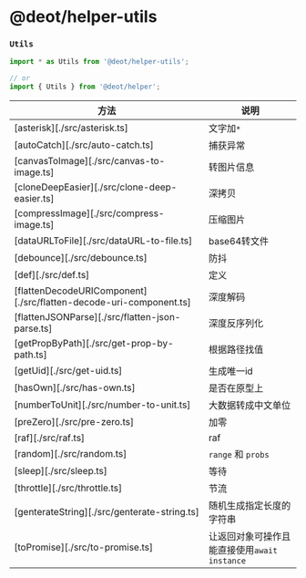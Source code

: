 # @deot/helper-utils

### `Utils`
```js
import * as Utils from '@deot/helper-utils';
```

```js
// or
import { Utils } from '@deot/helper';
```

| 方法                                                                 | 说明                             |
| ------------------------------------------------------------------ | ------------------------------ |
| [asterisk][./src/asterisk.ts]                                      | 文字加`*`                         |
| [autoCatch][./src/auto-catch.ts]                                   | 捕获异常                           |
| [canvasToImage][./src/canvas-to-image.ts]                          | 转图片信息                          |
| [cloneDeepEasier][./src/clone-deep-easier.ts]                      | 深拷贝                            |
| [compressImage][./src/compress-image.ts]                           | 压缩图片                           |
| [dataURLToFile][./src/dataURL-to-file.ts]                          | base64转文件                      |
| [debounce][./src/debounce.ts]                                      | 防抖                             |
| [def][./src/def.ts]                                                | 定义                             |
| [flattenDecodeURIComponent][./src/flatten-decode-uri-component.ts] | 深度解码                           |
| [flattenJSONParse][./src/flatten-json-parse.ts]                    | 深度反序列化                         |
| [getPropByPath][./src/get-prop-by-path.ts]                         | 根据路径找值                         |
| [getUid][./src/get-uid.ts]                                         | 生成唯一id                         |
| [hasOwn][./src/has-own.ts]                                         | 是否在原型上                         |
| [numberToUnit][./src/number-to-unit.ts]                            | 大数据转成中文单位                      |
| [preZero][./src/pre-zero.ts]                                       | 加零                             |
| [raf][./src/raf.ts]                                                | raf                            |
| [random][./src/random.ts]                                          | `range` 和 `probs`              |
| [sleep][./src/sleep.ts]                                            | 等待                             |
| [throttle][./src/throttle.ts]                                      | 节流                             |
| [genterateString][./src/genterate-string.ts]                       | 随机生成指定长度的字符串                   |
| [toPromise][./src/to-promise.ts]                                   | 让返回对象可操作且能直接使用`await instance` |

